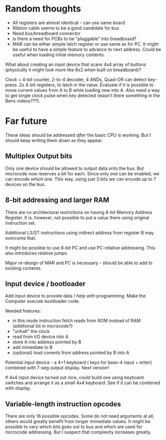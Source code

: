 Random thoughts
===============

* All registers are almost identical - can use same board
* Ribbon cable seems to be a good candidate for bus
* Need bus/breadboard connector
* is there a need for PCBs to be "pluggable" into breadboard?
* MAR can be either simple latch register or use same as for PC. It might be useful to
  have a simple feature to advance to next address. Could be useful when loading initial
  memory contents.

What about creating an input device that scans 4x4 array of buttons (physically it might
look more like 8x2 when built on breadboard)?

Clock + 4-bit counter, 2-to-4 decoder, 4 ANDs, Quad-OR can detect key-press.
2x 4-bit registers, to latch in the value. Evaluate if it is possible to move
current values from A to B while loading new into A. Also need a way to get single
clock pulse when key detected (wasn't there something in the Bens videos???).



Far future
==========

These ideas should be addressed *after* the basic CPU is working. But I should keep writing them
down as they appear.


Multiplex Output bits
---------------------

Only one device should be allowed to output data onto the bus. But microcode now reserves a bit
for each. Since only one can be enabled, we can encode *which* one. This way, using just 3 bits
we can encode up to 7 devices on the bus.


8-bit addressing and larger RAM
-------------------------------
There are no architectural restrictions on having 8-bit Memory Address Register. It is, however,
not possible to put a value there using original instruction set. 

Additional LS/ST instructions using indirect address from register B may overcome that.

It might be possible to use 8-bit PC and use PC-relative addressing. This also introduces relative
jumps.

Major re-design of MAR and PC is necessary - should be able to add to existing contents.


Input device / bootloader
-------------------------

Add input device to provide data / help with programming. Make the Computer execute bootloader code.

Needed features:
* in this mode instruction fetch reads from ROM instead of RAM (additional bit in microcode?)
* "unhalt" the clock
* read from I/O device into A
* store A into address pointed by B
* add immediate to B
* (optional) load conents from address pointed by B into A


Potential input device - a 4+1 keyboard ( keys for base-4 input + enter) combined with 7-seg output
display. Next version!

If 4x4 input device turned out nice, could build one using keyboard switches and arrange it as a
small 4x4 keyboard. See if it can be combined with display.




Variable-length instruction opcodes
-----------------------------------
There are only 16 possible opcodes. Some do not need arguments at all, others would greatly
benefit from longer immediate values. It might be possible to vary which bits goes out to bus
and which are used for microcode addressing. But I suspect that complexity increases greatly.


